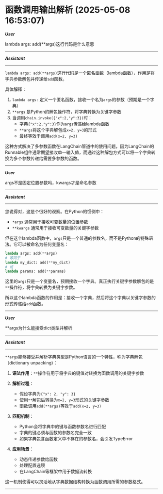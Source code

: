 <!-- Generated by SpecStory -->

# 函数调用输出解析 (2025-05-08 16:53:07)



_**User**_

lambda args: add(**args)这行代码是什么意思

---

_**Assistant**_



---

`lambda args: add(**args)`这行代码是一个匿名函数（lambda函数），作用是将字典参数解包并传递给`add`函数。

具体解释：

1. `lambda args:` 定义一个匿名函数，接收一个名为`args`的参数（预期是一个字典）
2. `**args` 是Python的解包操作符，将字典转换为关键字参数
3. 当调用`chain.invoke({"x":2,"y":3})`时：
   - 字典`{"x":2,"y":3}`作为`args`传递给lambda函数
   - `**args`将这个字典解包成`x=2, y=3`的形式
   - 最终等效于调用`add(x=2, y=3)`

这种方式解决了多参数函数在LangChain管道中的使用问题，因为LangChain的Runnable组件通常期望接收单一输入值，而通过这种解包方式可以将一个字典转换为多个参数传递给需要多参数的函数。

---

_**User**_

args不是固定位置参数吗，kwargs才是命名参数

---

_**Assistant**_



---

您说得对，这是个很好的观察。在Python的惯例中：
- `*args` 通常用于接收可变数量的位置参数
- `**kwargs` 通常用于接收可变数量的关键字参数

但在这个lambda函数中，`args`只是一个普通的参数名，而不是Python的特殊语法。它可以被命名为任何变量名：

```python
lambda args: add(**args)
# 等同于
lambda my_dict: add(**my_dict)
# 或
lambda params: add(**params)
```

这里的`args`只是一个变量名，预期接收一个字典。真正执行关键字参数解包的是`**`操作符，将字典转换为关键字参数。

所以这个lambda函数的作用是：接收一个字典，然后将这个字典以关键字参数的形式传递给`add`函数。

---

_**User**_

**args为什么能接受dict类型并解析

---

_**Assistant**_



---

`**args`能够接受并解析字典类型是Python语言的一个特性，称为字典解包（dictionary unpacking）：

1. **语法作用**：`**`操作符用于将字典的键值对转换为函数调用的关键字参数

2. **解析过程**：
   - 假设字典为`{"x": 2, "y": 3}`
   - 使用`**`解包后转换为`x=2, y=3`形式的关键字参数
   - 函数调用`add(**args)`等效于`add(x=2, y=3)`

3. **匹配机制**：
   - Python会将字典中的键与函数参数名进行匹配
   - 字典的键必须与函数的参数名完全一致
   - 如果字典包含函数定义中不存在的参数名，会引发TypeError

4. **应用场景**：
   - 动态传递参数给函数
   - 处理配置选项
   - 在LangChain等框架中用于数据流转换

这一机制使得可以灵活地从字典数据结构转换为函数调用所需的参数格式。

---

